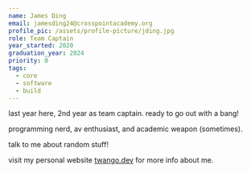 ```yaml
---
name: James Ding
email: jamesding24@crosspointacademy.org
profile_pic: /assets/profile-picture/jding.jpg
role: Team Captain
year_started: 2020
graduation_year: 2024
priority: 0
tags:
  - core
  - software
  - build
---
```

last year here, 2nd year as team captain. ready to go out with a bang!

programming nerd, av enthusiast, and academic weapon (sometimes).

talk to me about random stuff!

visit my personal website [twango.dev](https://twango.dev) for more info about me.
